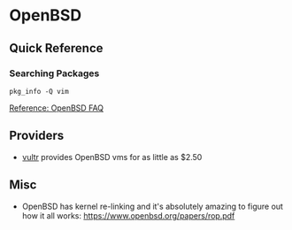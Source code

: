 # OpenBSD

## Quick Reference

### Searching Packages

```ksh
pkg_info -Q vim
```

[Reference: OpenBSD FAQ](https://www.openbsd.org/faq/faq15.html)

## Providers

- [vultr](https://vultr.com) provides OpenBSD vms for as little as $2.50 

## Misc

- OpenBSD has kernel re-linking and it's absolutely amazing to figure out how it all works:
  https://www.openbsd.org/papers/rop.pdf

